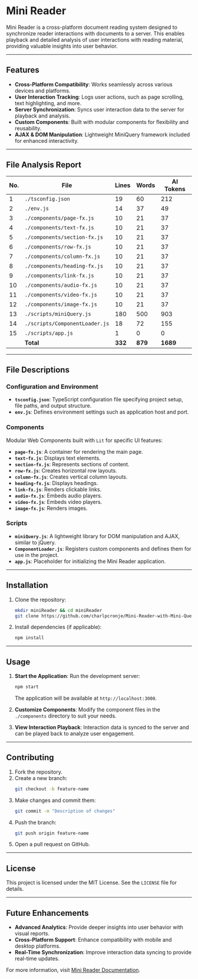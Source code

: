 # Mini Reader

Mini Reader is a cross-platform document reading system designed to synchronize reader interactions with documents to a server. This enables playback and detailed analysis of user interactions with reading material, providing valuable insights into user behavior.

---

## Features

- **Cross-Platform Compatibility**: Works seamlessly across various devices and platforms.
- **User Interaction Tracking**: Logs user actions, such as page scrolling, text highlighting, and more.
- **Server Synchronization**: Syncs user interaction data to the server for playback and analysis.
- **Custom Components**: Built with modular components for flexibility and reusability.
- **AJAX & DOM Manipulation**: Lightweight MiniQuery framework included for enhanced interactivity.

---

## File Analysis Report

| No.   | File                                 | Lines    | Words    | AI Tokens |
| ----- | ------------------------------------ | -------- | -------- | --------- |
|  1    | `./tsconfig.json`                    | 19       | 60       | 212       |
|  2    | `./env.js`                           | 14       | 37       | 49        |
|  3    | `./components/page-fx.js`            | 10       | 21       | 37        |
|  4    | `./components/text-fx.js`            | 10       | 21       | 37        |
|  5    | `./components/section-fx.js`         | 10       | 21       | 37        |
|  6    | `./components/row-fx.js`             | 10       | 21       | 37        |
|  7    | `./components/column-fx.js`          | 10       | 21       | 37        |
|  8    | `./components/heading-fx.js`         | 10       | 21       | 37        |
|  9    | `./components/link-fx.js`            | 10       | 21       | 37        |
| 10    | `./components/audio-fx.js`           | 10       | 21       | 37        |
| 11    | `./components/video-fx.js`           | 10       | 21       | 37        |
| 12    | `./components/image-fx.js`           | 10       | 21       | 37        |
| 13    | `./scripts/miniQuery.js`             | 180      | 500      | 903       |
| 14    | `./scripts/ComponentLoader.js`       | 18       | 72       | 155       |
| 15    | `./scripts/app.js`                   | 1        | 0        | 0         |
|       | **Total**                            | **332**  | **879**  | **1689**  |

---

## File Descriptions

### Configuration and Environment
- **`tsconfig.json`**: TypeScript configuration file specifying project setup, file paths, and output structure.
- **`env.js`**: Defines environment settings such as application host and port.

### Components
Modular Web Components built with `Lit` for specific UI features:
- **`page-fx.js`**: A container for rendering the main page.
- **`text-fx.js`**: Displays text elements.
- **`section-fx.js`**: Represents sections of content.
- **`row-fx.js`**: Creates horizontal row layouts.
- **`column-fx.js`**: Creates vertical column layouts.
- **`heading-fx.js`**: Displays headings.
- **`link-fx.js`**: Renders clickable links.
- **`audio-fx.js`**: Embeds audio players.
- **`video-fx.js`**: Embeds video players.
- **`image-fx.js`**: Renders images.

### Scripts
- **`miniQuery.js`**: A lightweight library for DOM manipulation and AJAX, similar to jQuery.
- **`ComponentLoader.js`**: Registers custom components and defines them for use in the project.
- **`app.js`**: Placeholder for initializing the Mini Reader application.

---

## Installation

1. Clone the repository:
   ```bash
   mkdir miniReader && cd miniReader
   git clone https://github.com/charlpcronje/Mini-Reader-with-Mini-Query-Library.git .
   ```

2. Install dependencies (if applicable):
   ```bash
   npm install
   ```

---

## Usage

1. **Start the Application**:
   Run the development server:
   ```bash
   npm start
   ```
   The application will be available at `http://localhost:3000`.

2. **Customize Components**:
   Modify the component files in the `./components` directory to suit your needs.

3. **View Interaction Playback**:
   Interaction data is synced to the server and can be played back to analyze user engagement.

---

## Contributing

1. Fork the repository.
2. Create a new branch:
   ```bash
   git checkout -b feature-name
   ```
3. Make changes and commit them:
   ```bash
   git commit -m "Description of changes"
   ```
4. Push the branch:
   ```bash
   git push origin feature-name
   ```
5. Open a pull request on GitHub.

---

## License

This project is licensed under the MIT License. See the `LICENSE` file for details.

---

## Future Enhancements

- **Advanced Analytics**: Provide deeper insights into user behavior with visual reports.
- **Cross-Platform Support**: Enhance compatibility with mobile and desktop platforms.
- **Real-Time Synchronization**: Improve interaction data syncing to provide real-time updates.

For more information, visit [Mini Reader Documentation](./docs/README.md).